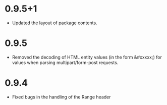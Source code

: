 # 0.9.5+1

* Updated the layout of package contents.

# 0.9.5

* Removed the decoding of HTML entity values (in the form &#xxxxx;) for
  values when parsing multipart/form-post requests.

# 0.9.4

* Fixed bugs in the handling of the Range header
